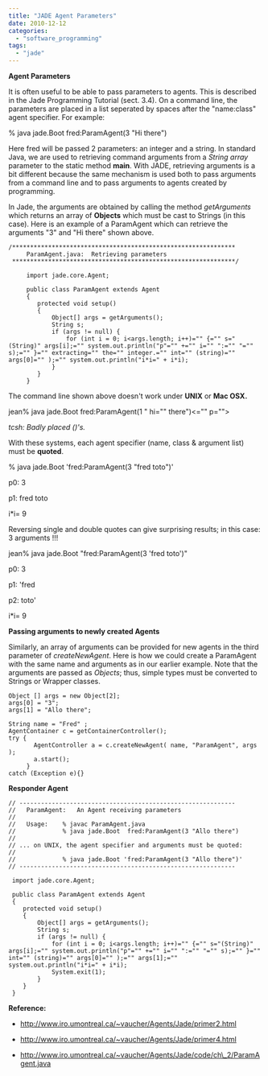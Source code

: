 ```yaml
---
title: "JADE Agent Parameters"
date: 2010-12-12
categories: 
  - "software_programming"
tags: 
  - "jade"
---
```


**Agent Parameters**

It is often useful to be able to pass parameters to agents. This is described in the Jade Programming Tutorial (sect. 3.4). On a command line, the parameters are placed in a list seperated by spaces after the "name:class" agent specifier. For example:

% java jade.Boot fred:ParamAgent(3 "Hi there")

Here fred will be passed 2 parameters: an integer and a string. In standard Java, we are used to retrieving command arguments from a _String array_ parameter to the static method **main**. With JADE, retrieving arguments is a bit different because the same mechanism is used both to pass arguments from a command line and to pass arguments to agents created by programming.

In Jade, the arguments are obtained by calling the method _getArguments_ which returns an array of **Objects** which must be cast to Strings (in this case). Here is an example of a ParamAgent which can retrieve the arguments "3" and "Hi there" shown above.

```
/**************************************************************   
     ParamAgent.java:  Retrieving parameters
 **************************************************************/   
     
     import jade.core.Agent;
    
     public class ParamAgent extends Agent 
     { 
        protected void setup() 
        { 
            Object[] args = getArguments();
            String s;
            if (args != null) {
                for (int i = 0; i<args.length; i++)="" {="" s="(String)" args[i];="" system.out.println("p"="" +="" i="" ":="" "="" s);="" }="" extracting="" the="" integer.="" int="" (string)="" args[0]="" );="" system.out.println("i*i=" + i*i);
            }
        }
     }
```

The command line shown above doesn't work under **UNIX** or **Mac OSX.**

jean% java jade.Boot fred:ParamAgent(1 " hi="" there")<="" p="">

_tcsh: Badly placed ()'s._

With these systems, each agent specifier (name, class & argument list) must be **quoted**.

% java jade.Boot 'fred:ParamAgent(3 "fred toto")'

p0: 3

p1: fred toto

i\*i= 9

Reversing single and double quotes can give surprising results; in this case: 3 arguments !!!

jean% java jade.Boot "fred:ParamAgent(3 'fred toto')"

p0: 3

p1: 'fred

p2: toto'

i\*i= 9

**Passing arguments to newly created Agents**

Similarly, an array of arguments can be provided for new agents in the third parameter of _createNewAgent_. Here is how we could create a ParamAgent with the same name and arguments as in our earlier example. Note that the arguments are passed as _Objects_; thus, simple types must be converted to Strings or Wrapper classes.

```
Object [] args = new Object[2];
args[0] = "3";
args[1] = "Allo there";
	 
String name = "Fred" ;
AgentContainer c = getContainerController();
try {
       AgentController a = c.createNewAgent( name, "ParamAgent", args );
       a.start();
     }
catch (Exception e){}

```

**Responder Agent**

```
// ------------------------------------------------------------
//   ParamAgent:   An Agent receiving parameters             
//
//   Usage:    % javac ParamAgent.java
//             % java jade.Boot  fred:ParamAgent(3 "Allo there")
//
// ... on UNIX, the agent specifier and arguments must be quoted:
//
//             % java jade.Boot 'fred:ParamAgent(3 "Allo there")'
// ------------------------------------------------------------

 import jade.core.Agent;

 public class ParamAgent extends Agent 
 { 
	protected void setup() 
	{ 
		Object[] args = getArguments();
		String s;
		if (args != null) {
			for (int i = 0; i<args.length; i++)="" {="" s="(String)" args[i];="" system.out.println("p"="" +="" i="" ":="" "="" s);="" }="" int="" (string)="" args[0]="" );="" args[1];="" system.out.println("i*i=" + i*i);
			System.exit(1);
		}
	}
 }
```

**Reference:**

- http://www.iro.umontreal.ca/~vaucher/Agents/Jade/primer2.html

- http://www.iro.umontreal.ca/~vaucher/Agents/Jade/primer4.html

- http://www.iro.umontreal.ca/~vaucher/Agents/Jade/code/ch\_2/ParamAgent.java
